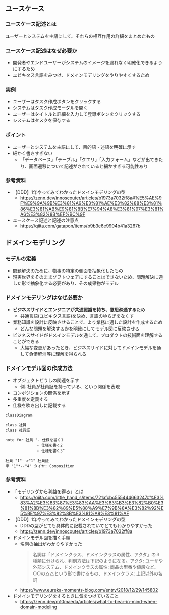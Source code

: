 ## ユースケース
### ユースケース記述とは
ユーザーとシステムを主語にして、それらの相互作用の詳細をまとめたもの

### ユースケース記述はなぜ必要か
- 開発者やエンドユーザーがシステムのイメージを漏れなく明確化できるようにするため
- ユビキタス言語をみつけ、ドメインモデリングをやりやすくするため

### 実例
- ユーザーはタスク作成ボタンをクリックする
- システムはタスク作成モーダルを開く
- ユーザーはタイトルと詳細を入力して登録ボタンをクリックする
- システムはタスクを保存する

### ポイント
- ユーザーとシステムを主語にして、目的語・述語を明確に示す
- 細かく書きすぎない
  - 「データベース」「テーブル」「クエリ」「入力フォーム」などが出てきたり、画面遷移について記述がされていると細かすぎる可能性あり

### 参考資料
- 【DDD】1年やってみてわかったドメインモデリングの型
  - https://zenn.dev/innoscouter/articles/b1973a7032ff8a#%E5%AE%9F%E9%9A%9B%E3%81%A9%E3%81%AE%E3%82%88%E3%81%86%E3%81%AB%E9%81%8B%E7%94%A8%E3%81%97%E3%81%A6%E3%82%8B%EF%BC%9F
- ユースケース記述と記述の注意点
  - https://qiita.com/gatapon/items/b9b3e6e9904b41a3267b

## ドメインモデリング
### モデルの定義
- 問題解決のために、物事の特定の側面を抽象化したもの
- 現実世界をそのままソフトウェアにすることはできないため、問題解決に適した形で抽象化する必要があり、その成果物がモデル

### ドメインモデリングはなぜ必要か
- **ビジネスサイドとエンジニアが共通認識を持ち、意思疎通する**ため
  - 共通言語(ユビキタス言語)を決め、言語のゆらぎをなくす
- 業務知識を設計に反映させることで、より業務に適した設計を作成するため
  - どんな問題を解決するかを明確にしてモデル図に反映させる
- ビジネスサイドがドメインモデルを通して、プロダクトの技術面を理解することができる
  - 大幅な変更があったとき、ビジネスサイドに対してドメインモデルを通して負債解消等に理解を得られる

### ドメインモデル図の作成方法
- オブジェクトどうしの関連を示す
  - 例. 社員が社員証を持っている、という関係を表現
- コンポジションの関係を示す
- 多重度を定義する
- 仕様を吹き出しに記載する

```mermaid
classDiagram

class 社員
class 社員証

note for 社員 "- 仕様を書く1
              - 仕様を書く2
              - 仕様を書く3"

社員 "1"-->"1" 社員証
車 "1"*--"4" タイヤ: Composition
```

### 参考資料
- 「モデリングから利益を得る」とは
  - https://qiita.com/little_hand_s/items/721afcbc555444663247#%E3%83%A2%E3%83%87%E3%83%AA%E3%83%B3%E3%82%B0%E3%81%8B%E3%82%89%E5%88%A9%E7%9B%8A%E3%82%92%E5%BE%97%E3%82%8B%E3%81%A8%E3%81%AF
- 【DDD】1年やってみてわかったドメインモデリングの型
  - DDDの型がとても具体的に記載されていてとてもわかりやすかった
  - https://zenn.dev/innoscouter/articles/b1973a7032ff8a
- ドメインモデル図を描く手順
  - 名刺の抽出がわかりやすかった
    > 名詞は「ドメインクラス、ドメインクラスの属性、アクタ」の３種類に分けられ、判別方法は下記のようになる。アクタ: ユーザや外部システム、ドメインクラスの属性: 商品の型番や値段など、○○の△△という形で書けるもの、ドメインクラス: 上記以外の名詞
  - https://www.eureka-moments-blog.com/entry/2018/12/29/145802
- ドメインモデリングをするときに気をつけていること
  - https://zenn.dev/m10maeda/articles/what-to-bear-in-mind-when-domain-modeling

